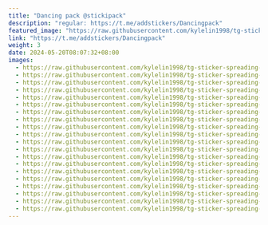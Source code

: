 ```yaml
---
title: "Dancing pack @stickipack"
description: "regular: https://t.me/addstickers/Dancingpack"
featured_image: "https://raw.githubusercontent.com/kylelin1998/tg-sticker-spreading-worldwide-images/main/img/43e4bbf7-0834-4c29-b7c7-b1bc8cb0d1b2.jpg"
link: "https://t.me/addstickers/Dancingpack"
weight: 3
date: 2024-05-20T08:07:32+08:00
images:
  - https://raw.githubusercontent.com/kylelin1998/tg-sticker-spreading-worldwide-images/main/img/43e4bbf7-0834-4c29-b7c7-b1bc8cb0d1b2.jpg
  - https://raw.githubusercontent.com/kylelin1998/tg-sticker-spreading-worldwide-images/main/img/024f32b3-71f3-40ef-8f6e-74463256d4e5.jpg
  - https://raw.githubusercontent.com/kylelin1998/tg-sticker-spreading-worldwide-images/main/img/f96d112a-e898-4807-983d-c37e30d4f194.jpg
  - https://raw.githubusercontent.com/kylelin1998/tg-sticker-spreading-worldwide-images/main/img/6d22caa6-3a9a-418d-ac6a-0898997ca8ed.jpg
  - https://raw.githubusercontent.com/kylelin1998/tg-sticker-spreading-worldwide-images/main/img/ac381b3a-9f00-43d2-9ef4-170093bc1b04.jpg
  - https://raw.githubusercontent.com/kylelin1998/tg-sticker-spreading-worldwide-images/main/img/5a17d88d-3d7e-4ddf-8a9e-172cb5bf3f5b.jpg
  - https://raw.githubusercontent.com/kylelin1998/tg-sticker-spreading-worldwide-images/main/img/0db0af10-a1c0-44d6-82cf-ab8f7f12c3d8.jpg
  - https://raw.githubusercontent.com/kylelin1998/tg-sticker-spreading-worldwide-images/main/img/6999d5c4-e1b1-4ff0-9239-7c4814b3df61.jpg
  - https://raw.githubusercontent.com/kylelin1998/tg-sticker-spreading-worldwide-images/main/img/019f00c1-d8a2-4478-a549-799892afa61c.jpg
  - https://raw.githubusercontent.com/kylelin1998/tg-sticker-spreading-worldwide-images/main/img/24229ee3-18d1-4da7-b9da-0e4616e0f7a0.jpg
  - https://raw.githubusercontent.com/kylelin1998/tg-sticker-spreading-worldwide-images/main/img/a1645636-24cc-40ab-8953-c0708bfd5c6b.jpg
  - https://raw.githubusercontent.com/kylelin1998/tg-sticker-spreading-worldwide-images/main/img/9f31c237-12d7-4d1e-9f9a-367e13774237.jpg
  - https://raw.githubusercontent.com/kylelin1998/tg-sticker-spreading-worldwide-images/main/img/d3f04a48-3db6-4f8f-b81e-5bb96f88b034.jpg
  - https://raw.githubusercontent.com/kylelin1998/tg-sticker-spreading-worldwide-images/main/img/b0bda459-e64e-4e63-a36d-2c50db6fbf36.jpg
  - https://raw.githubusercontent.com/kylelin1998/tg-sticker-spreading-worldwide-images/main/img/ce6b6f64-2967-4977-a742-c808abcf8492.jpg
  - https://raw.githubusercontent.com/kylelin1998/tg-sticker-spreading-worldwide-images/main/img/1e18e14d-b1eb-4056-ab93-8a986d456d5c.jpg
  - https://raw.githubusercontent.com/kylelin1998/tg-sticker-spreading-worldwide-images/main/img/253677d2-6cfe-4b08-83c7-99c4c2aff283.jpg
  - https://raw.githubusercontent.com/kylelin1998/tg-sticker-spreading-worldwide-images/main/img/4b32ce0c-c291-4673-b736-07ed630dcabc.jpg
  - https://raw.githubusercontent.com/kylelin1998/tg-sticker-spreading-worldwide-images/main/img/3771b463-f760-447e-a112-30b337237308.jpg
  - https://raw.githubusercontent.com/kylelin1998/tg-sticker-spreading-worldwide-images/main/img/bc65b437-5394-47af-ab69-179692d67733.jpg
---
```

